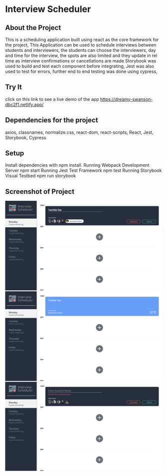 # Interview Scheduler

## About the Project
This is a scheduling application built using react as the core framework for the project, 
This Application can be  used to schedule interviews between students and interviewers, the students can choose the interviewers, day and time for the interview, the spots are also limited and they update in rel time as interview confirmations or cancellations are made
Storybook was used to build and test each component before integrating, Jest was also used to test for errors, further end to end testing was done using cypress,

## Try It
click on this link to see a live demo of the app 
https://dreamy-swanson-dbc2f1.netlify.app/

## Dependencies for the project
axios,
classnames,
normalize.css, 
react-dom,
react-scripts,
React,
Jest,
Storybook,
Cypress

## Setup
Install dependencies with npm install.
Running Webpack Development Server
npm start
Running Jest Test Framework
npm test
Running Storybook Visual Testbed
npm run storybook


## Screenshot of Project
!['Choosing an interviewer'](https://github.com/Shaakirahkomolafe/scheduler/blob/master/docs/choose.jpeg)
!["After creating an appointment"](https://github.com/Shaakirahkomolafe/scheduler/blob/master/docs/createAppt.jpeg)
!["form validation"](https://github.com/Shaakirahkomolafe/scheduler/blob/master/docs/testForm.jpeg)


